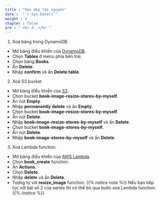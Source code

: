 ```yaml
---
title : "Dọn dẹp tài nguyên"
date :  "`r Sys.Date()`" 
weight : 4
chapter : false
pre : " <b> 4. </b> "
---
```

1. Xoá bảng trong DynamoDB.
- Mở bảng điều khiển của [DynamoDB](https://ap-southeast-2.console.aws.amazon.com/dynamodbv2/home?region=ap-southeast-2#dashboard).
- Chọn **Tables** ở menu phía bên trái.
- Chọn bảng **Books**.
- Ấn **Delete**.
- Nhập **confirm** và ấn **Delete table**.
2. Xoá S3 bucket
- Mở bảng điều khiển của [S3](https://s3.console.aws.amazon.com/s3/buckets?region=ap-southeast-2).
- Chọn bucket **book-image-resize-stores-by-myself**.
- Ấn nút **Empty**.
- Nhập **permanently delete** và ấn **Empty**.
- Chọn bucket **book-image-resize-stores-by-myself**.
- Ấn nút **Delete**.
- Nhập **book-image-resize-stores-by-myself** và ấn **Delete**.
- Chọn bucket **book-image-stores-by-myself**.
- Ấn nút **Delete**.
- Nhập **book-image-stores-by-myself** và ấn **Delete**.
3. Xoá Lambda function.
- Mở bảng điều khiển của [AWS Lambda](https://ap-southeast-2.console.aws.amazon.com/lambda/home?region=ap-southeast-2#/functions).
- Chọn **book_create** function.
- Ấn **Actions**.
- Chọn **Delete**.
- Nhập **delete** và ấn **Delete**.
- Tương tự với **resize_image** function.
{{% notice note %}}
Nếu bạn tiếp tục với bài số 2 của series thì có thể bỏ qua bước xoá Lambda function.
{{% /notice %}}